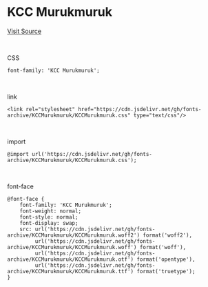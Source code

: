 # KCC Murukmuruk

[Visit Source](https://gongu.copyright.or.kr/gongu/wrt/wrt/view.do?wrtSn=13262151&menuNo=200023)

&nbsp;

CSS

```
font-family: 'KCC Murukmuruk';
```

&nbsp;

link

```
<link rel="stylesheet" href="https://cdn.jsdelivr.net/gh/fonts-archive/KCCMurukmuruk/KCCMurukmuruk.css" type="text/css"/>
```

&nbsp;

import

```
@import url('https://cdn.jsdelivr.net/gh/fonts-archive/KCCMurukmuruk/KCCMurukmuruk.css');
```

&nbsp;

font-face

```
@font-face {
    font-family: 'KCC Murukmuruk';
    font-weight: normal;
    font-style: normal;
    font-display: swap;
    src: url('https://cdn.jsdelivr.net/gh/fonts-archive/KCCMurukmuruk/KCCMurukmuruk.woff2') format('woff2'),
         url('https://cdn.jsdelivr.net/gh/fonts-archive/KCCMurukmuruk/KCCMurukmuruk.woff') format('woff'),
         url('https://cdn.jsdelivr.net/gh/fonts-archive/KCCMurukmuruk/KCCMurukmuruk.otf') format('opentype'),
         url('https://cdn.jsdelivr.net/gh/fonts-archive/KCCMurukmuruk/KCCMurukmuruk.ttf') format('truetype');
}
```

